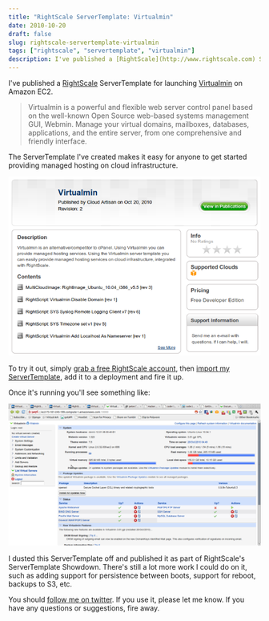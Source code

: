 ```yaml
---
title: "RightScale ServerTemplate: Virtualmin"
date: 2010-10-20
draft: false
slug: rightscale-servertemplate-virtualmin
tags: ["rightscale", "servertemplate", "virtualmin"]
description: I've published a [RightScale](http://www.rightscale.com) ServerTemplate for launching [Virtualmin](http://www.virtualmin.com) on Amazon EC2...
---
```


I've published a [RightScale](http://www.rightscale.com) ServerTemplate for launching [Virtualmin](http://www.virtualmin.com) on Amazon EC2.

> Virtualmin is a powerful and flexible web server control panel based on the well-known Open Source web-based systems management GUI, Webmin. Manage your virtual domains, mailboxes, databases, applications, and the entire server, from one comprehensive and friendly interface.

The ServerTemplate I've created makes it easy for anyone to get started providing managed hosting on cloud infrastructure.

![Virtualmin Server Template](/images/2010/10/Virtualmin-Server-Template.png)

To try it out, simply [grab a free RightScale account](http://www.rightscale.com/products/free_edition.php), then [import my ServerTemplate](https://my.rightscale.com/library/server_templates/Virtualmin/14506), add it to a deployment and fire it up.

Once it's running you'll see something like:

![Virtualmin Dashboard](/images/2010/10/Virtualmin-Dashboard.png)

I dusted this ServerTemplate off and published it as part of RightScale's ServerTemplate Showdown. There's still a lot more work I could do on it, such as adding support for persistence between boots, support for reboot, backups to S3, etc.

You should [follow me on twitter](https://twitter.com/davidltaylor). If you use it, please let me know. If you have any questions or suggestions, fire away.
